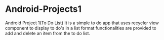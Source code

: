 # Android-Projects1
Android Project 1(To Do List)
It is a simple to do app
that uses recycler view component to display to do's 
in a list format
functionalities are provided to add and delete an item from the to do list.
